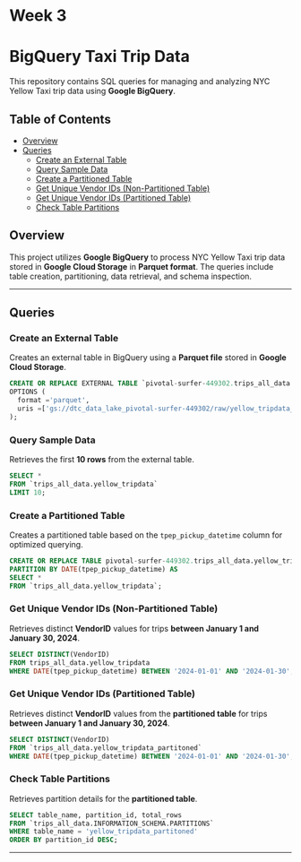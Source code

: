 # Week 3
# BigQuery Taxi Trip Data

This repository contains SQL queries for managing and analyzing NYC Yellow Taxi trip data using **Google BigQuery**.

## Table of Contents
- [Overview](#overview)
- [Queries](#queries)
  - [Create an External Table](#create-an-external-table)
  - [Query Sample Data](#query-sample-data)
  - [Create a Partitioned Table](#create-a-partitioned-table)
  - [Get Unique Vendor IDs (Non-Partitioned Table)](#get-unique-vendor-ids-non-partitioned-table)
  - [Get Unique Vendor IDs (Partitioned Table)](#get-unique-vendor-ids-partitioned-table)
  - [Check Table Partitions](#check-table-partitions)

## Overview

This project utilizes **Google BigQuery** to process NYC Yellow Taxi trip data stored in **Google Cloud Storage** in **Parquet format**. The queries include table creation, partitioning, data retrieval, and schema inspection.

---

## Queries

### Create an External Table
Creates an external table in BigQuery using a **Parquet file** stored in **Google Cloud Storage**.

```sql
CREATE OR REPLACE EXTERNAL TABLE `pivotal-surfer-449302.trips_all_data.yellow_tripdata`
OPTIONS (
  format ='parquet',
  uris =['gs://dtc_data_lake_pivotal-surfer-449302/raw/yellow_tripdata_2024-01.parquet']
);
```

### Query Sample Data
Retrieves the first **10 rows** from the external table.

```sql
SELECT * 
FROM `trips_all_data.yellow_tripdata`
LIMIT 10;
```

### Create a Partitioned Table
Creates a partitioned table based on the `tpep_pickup_datetime` column for optimized querying.

```sql
CREATE OR REPLACE TABLE pivotal-surfer-449302.trips_all_data.yellow_tripdata_partitoned
PARTITION BY DATE(tpep_pickup_datetime) AS 
SELECT * 
FROM `trips_all_data.yellow_tripdata`;
```

### Get Unique Vendor IDs (Non-Partitioned Table)
Retrieves distinct **VendorID** values for trips **between January 1 and January 30, 2024**.

```sql
SELECT DISTINCT(VendorID)
FROM trips_all_data.yellow_tripdata
WHERE DATE(tpep_pickup_datetime) BETWEEN '2024-01-01' AND '2024-01-30';
```

### Get Unique Vendor IDs (Partitioned Table)
Retrieves distinct **VendorID** values from the **partitioned table** for trips **between January 1 and January 30, 2024**.

```sql
SELECT DISTINCT(VendorID)
FROM `trips_all_data.yellow_tripdata_partitoned`
WHERE DATE(tpep_pickup_datetime) BETWEEN '2024-01-01' AND '2024-01-30';
```

### Check Table Partitions
Retrieves partition details for the **partitioned table**.

```sql
SELECT table_name, partition_id, total_rows
FROM `trips_all_data.INFORMATION_SCHEMA.PARTITIONS`
WHERE table_name = 'yellow_tripdata_partitoned'
ORDER BY partition_id DESC;
```

---


